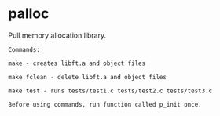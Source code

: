 # palloc
Pull memory allocation library.
    
    Commands:
    
    make - creates libft.a and object files
    
    make fclean - delete libft.a and object files
    
    make test - runs tests/test1.c tests/test2.c tests/test3.c

    Before using commands, run function called p_init once.
